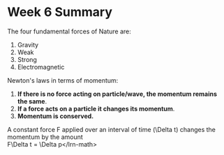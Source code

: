 # Week 6 Summary

The four fundamental forces of Nature are:

1. Gravity
2. Weak
3. Strong
4. Electromagnetic

Newton's laws in terms of momentum:

1. **If there is no force acting on particle/wave, the momentum remains the same**.
2. **If a force acts on a particle it changes its momentum**.
3. **Momentum is conserved.**

A constant force F applied over an interval of time \(\Delta t\) changes the momentum by the amount  
F\Delta t = \Delta p&lt;/lrn-math&gt;

